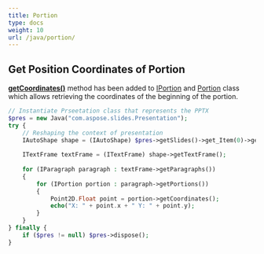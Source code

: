 ```yaml
---
title: Portion
type: docs
weight: 10
url: /java/portion/
---
```


## **Get Position Coordinates of Portion**
[**getCoordinates()**](https://apireference.aspose.com/slides/java/com.aspose.slides/IPortion#getCoordinates--) method has been added to [IPortion](http://www.aspose.com/api/java/slides/com.aspose.slides/interfaces/IPortion) and [Portion](http://www.aspose.com/api/java/slides/com.aspose.slides/classes/Portion) class which allows retrieving the coordinates of the beginning of the portion.

```php
// Instantiate Prseetation class that represents the PPTX
$pres = new Java("com.aspose.slides.Presentation");
try {
    // Reshaping the context of presentation
    IAutoShape shape = (IAutoShape) $pres->getSlides()->get_Item(0)->getShapes()->get_Item(0);
    
    ITextFrame textFrame = (ITextFrame) shape->getTextFrame();
    
    for (IParagraph paragraph : textFrame->getParagraphs()) 
    {
        for (IPortion portion : paragraph->getPortions()) 
        {
            Point2D.Float point = portion->getCoordinates();
            echo("X: " + point.x + " Y: " + point.y);
        }
    }
} finally {
    if ($pres != null) $pres->dispose();
}
```
